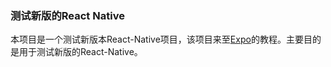 ### 测试新版的React Native

本项目是一个测试新版本React-Native项目，该项目来至[Expo](https://docs.expo.dev)的教程。主要目的是用于测试新版的React-Native。
